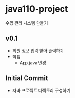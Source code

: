 # java110-project

수업 관리 시스템 만들기

## v0.1

- 회원 정보 입력 받아 출력하기
- 작업
    - App.java 변경

## Initial Commit 

- 자바 프로젝트 디렉토리 구성하기
